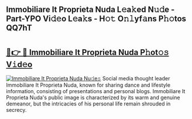 ## Immobiliare It Proprieta Nuda L𝚎a𝚔ed N𝚞𝚍e - Part-YPO Vi𝚍𝚎o L𝚎a𝚔s - H𝚘𝚝 O𝚗𝚕yf𝚊ns P𝚑𝚘tos QQ7hT

# <h2><a href="http://kf9cwni.oniu.top/?m=Immobiliare+It+Proprieta+Nuda">🔗👉 🔴 Immobiliare It Proprieta Nuda P𝚑ot𝚘𝚜 V𝚒d𝚎o</a></h2>

[![Immobiliare It Proprieta Nuda Nu𝚍e𝚜](https://i.imgur.com/0qMVB7G.gif)](http://kf9cwni.oniu.top/?m=Immobiliare+It+Proprieta+Nuda)
Social media thought leader Immobiliare It Proprieta Nuda, known for sharing dance and lifestyle information, consisting of presentations and personal blogs. Immobiliare It Proprieta Nuda's public image is characterized by its warm and genuine demeanor, but the intricacies of his personal life remain shrouded in secrecy.  
